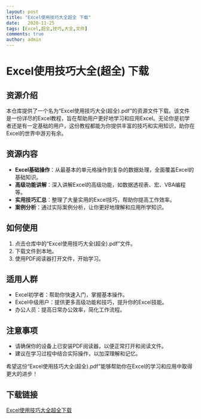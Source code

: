 ```yaml
---
layout: post
title: "Excel使用技巧大全超全 下载"
date:   2020-11-25
tags: [Excel,超全,技巧,大全,文件]
comments: true
author: admin
---
```

# Excel使用技巧大全(超全) 下载

## 资源介绍

本仓库提供了一个名为“Excel使用技巧大全(超全).pdf”的资源文件下载。该文件是一份详尽的Excel教程，旨在帮助用户更好地学习和应用Excel。无论你是初学者还是有一定基础的用户，这份教程都能为你提供丰富的技巧和实用知识，助你在Excel的世界中游刃有余。

## 资源内容

- **Excel基础操作**：从最基本的单元格操作到复杂的数据处理，全面覆盖Excel的基础知识。
- **高级功能讲解**：深入讲解Excel的高级功能，如数据透视表、宏、VBA编程等。
- **实用技巧汇总**：整理了大量实用的Excel技巧，帮助你提高工作效率。
- **案例分析**：通过实际案例分析，让你更好地理解和应用所学知识。

## 如何使用

1. 点击仓库中的“Excel使用技巧大全(超全).pdf”文件。
2. 下载文件到本地。
3. 使用PDF阅读器打开文件，开始学习。

## 适用人群

- Excel初学者：帮助你快速入门，掌握基本操作。
- Excel中级用户：提供更多高级功能和技巧，提升你的Excel技能。
- 办公人员：提高日常办公效率，简化工作流程。

## 注意事项

- 请确保你的设备上已安装PDF阅读器，以便正常打开和阅读文件。
- 建议在学习过程中结合实际操作，以加深理解和记忆。

希望这份“Excel使用技巧大全(超全).pdf”能够帮助你在Excel的学习和应用中取得更大的进步！

## 下载链接

[Excel使用技巧大全超全下载](https://pan.quark.cn/s/13c8ceb8888f)